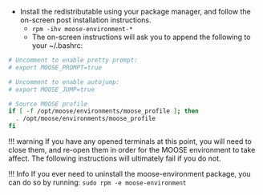 * Install the redistributable using your package manager, and follow the on-screen post installation instructions.
    * `rpm -ihv moose-environment-*`
    * The on-screen instructions will ask you to append the following to your ~/.bashrc:
```bash
# Uncomment to enable pretty prompt:
# export MOOSE_PROMPT=true

# Uncomment to enable autojump:
# export MOOSE_JUMP=true

# Source MOOSE profile
if [ -f /opt/moose/environments/moose_profile ]; then
  . /opt/moose/environments/moose_profile
fi
```
!!! warning
    If you have any opened terminals at this point, you will need to close them, and re-open them in order for the MOOSE environment to take affect. The following instructions will ultimately fail if you do not.

!!! Info
    If you ever need to uninstall the moose-environment package, you can do so by running: `sudo rpm -e moose-environment`
